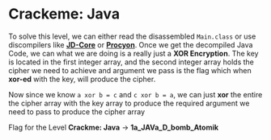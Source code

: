 # Crackeme: Java


To solve this level, we can either read the disassembled `Main.class` or use discompilers like [**JD-Core**](https://github.com/RitamDey/My-Simple-Programs/blob/master/CTF/LSE%20CTF/Java/Main.JD-Core.java) or [**Procyon**](https://github.com/RitamDey/My-Simple-Programs/blob/master/CTF/LSE%20CTF/Java/Main.Procyon.java). Once we get the decompiled Java Code, we can what we are doing is a really just a **XOR Encryption**.
The key is located in the first integer array, and the second integer array holds the cipher we need to achieve and argument we pass is the flag which when **xor-ed** with the key, will produce the cipher.

Now since we know `a xor b = c` and `c xor b = a`, we can just **xor** the entire the cipher array with the key array to produce the required argument we need to pass to produce the cipher array


Flag for the Level **Crackme: Java** -> **1a_JAVa_D_bomb_Atomik**
